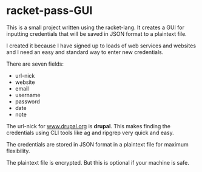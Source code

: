 # racket-pass-GUI
This is a small project written using the racket-lang. It creates a GUI for inputting credentials that will be saved in JSON format to a plaintext file.

I created it because I have signed up to loads of web services and websites and I need an easy  and standard way to enter new credentials.


There are seven fields:
- url-nick
- website
- email
- username
- password
- date
- note

The url-nick for www.drupal.org is __drupal__. This makes finding the credentials using CLI tools like ag and ripgrep very quick and easy.

The credentials are stored in JSON format in a plaintext file for maximum flexibility.

The plaintext file is encrypted. But this is optional if your machine is safe.
